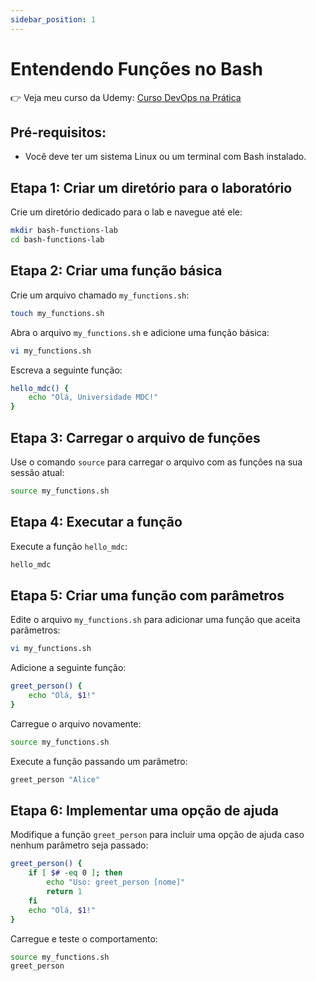 ```yaml
---
sidebar_position: 1
---
```


# Entendendo Funções no Bash

👉 Veja meu curso da Udemy: [Curso DevOps na Prática](https://devopsautomation.com.br/go/udemy-cupom)

## Pré-requisitos:
- Você deve ter um sistema Linux ou um terminal com Bash instalado.

## Etapa 1: Criar um diretório para o laboratório

Crie um diretório dedicado para o lab e navegue até ele:

```bash
mkdir bash-functions-lab
cd bash-functions-lab
```

## Etapa 2: Criar uma função básica

Crie um arquivo chamado `my_functions.sh`:

```bash
touch my_functions.sh
```

Abra o arquivo `my_functions.sh` e adicione uma função básica:

```bash
vi my_functions.sh
```

Escreva a seguinte função:

```bash
hello_mdc() {
    echo "Olá, Universidade MDC!"
}
```

## Etapa 3: Carregar o arquivo de funções

Use o comando `source` para carregar o arquivo com as funções na sua sessão atual:

```bash
source my_functions.sh
```

## Etapa 4: Executar a função

Execute a função `hello_mdc`:

```bash
hello_mdc
```

## Etapa 5: Criar uma função com parâmetros

Edite o arquivo `my_functions.sh` para adicionar uma função que aceita parâmetros:

```bash
vi my_functions.sh
```

Adicione a seguinte função:

```bash
greet_person() {
    echo "Olá, $1!"
}
```

Carregue o arquivo novamente:

```bash
source my_functions.sh
```

Execute a função passando um parâmetro:

```bash
greet_person "Alice"
```

## Etapa 6: Implementar uma opção de ajuda

Modifique a função `greet_person` para incluir uma opção de ajuda caso nenhum parâmetro seja passado:

```bash
greet_person() {
    if [ $# -eq 0 ]; then
        echo "Uso: greet_person [nome]"
        return 1
    fi
    echo "Olá, $1!"
}
```

Carregue e teste o comportamento:

```bash
source my_functions.sh
greet_person
```

<!-- truncate -->